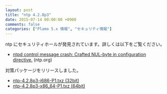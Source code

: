 ```yaml
---
layout: post
title: "ntp 4.2.8p3"
date: 2015-07-14 00:00:00 +0900
comments: false
categories: ["Plamo 5.x 情報", "セキュリティ情報"]
---
```


ntp にセキュリティホールが発見されています。詳しくは以下をご覧ください。

* [ntpd control message crash: Crafted NUL-byte in configuration directive.](http://support.ntp.org/bin/view/Main/SecurityNotice#June_2015_NTP_Security_Vulnerabi) (ntp.org)

対策パッケージをリリースしました。

* [ntp-4.2.8p3-i686-P1.txz (32bit)](ftp://plamo.linet.gr.jp/pub/Plamo-5.x/x86/plamo/01_minimum/network.txz/ntp-4.2.8p3-i686-P1.txz)
* [ntp-4.2.8p3-x86_64-P1.txz (64bit)](ftp://plamo.linet.gr.jp/pub/Plamo-5.x/x86_64/plamo/01_minimum/network.txz/ntp-4.2.8p3-x86_64-P1.txz)
